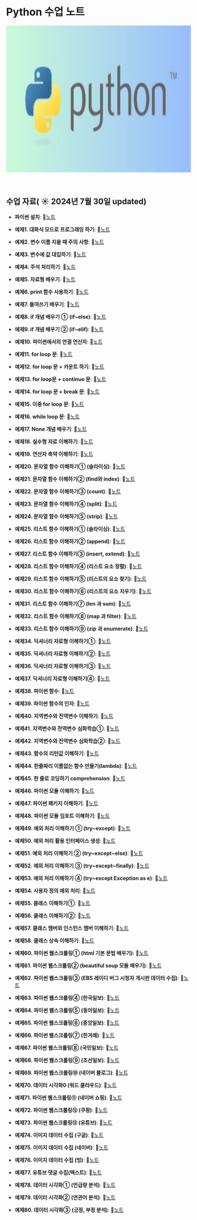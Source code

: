 # Python 수업 노트

<img src="https://github.com/son-jy/pythonnote/blob/main/%EB%8B%A4%EC%9A%B4%EB%A1%9C%EB%93%9C.jpg" width="600" height="400">

&nbsp;

## 수업 자료( ☀️ 2024년 7월 30일 updated)


- **파이썬 설치**:  📄[노트](https://www.notion.so/a1d9ec6260b34914b67cfb1b7bf33f52)
  &nbsp;

- **예제1. 대화식 모드로 프로그래밍 하기**:  📄[노트](https://www.notion.so/1-1ebd7000f47b43839e32fe9633e06f92?pvs=21)

- **예제2. 변수 이름 지을 때 주의 사항**:  📄[노트](https://www.notion.so/2-fb91522544e044bbba186f890800b56a?pvs=21)

- **예제3. 변수에 값 대입하기**:  📄[노트](https://www.notion.so/3-34d4977ac8414656bfabce34cc518931?pvs=21)

- **예제4. 주석 처리하기**:  📄[노트](https://www.notion.so/4-ec2b8e89b60742be8e7249598c84d62e?pvs=21)

- **예제5. 자료형 배우기**:  📄[노트](https://www.notion.so/5-d100227698424634afb8aed6e2480087?pvs=21)

- **예제6. print 함수 사용하기**:  📄[노트](https://www.notion.so/6-print-f8a13281e5a246b0b949a72e2af1317d?pvs=21)

- **예제7. 들여쓰기 배우기**:  📄[노트](https://www.notion.so/7-7d36e581e3234f0c9769ee349dade4bb?pvs=21)

- **예제8. if 개념 배우기 ① (if~else)**:  📄[노트](https://www.notion.so/8-if-if-else-d65be13fad84412da67f863930940303?pvs=21)

- **예제9. if 개념 배우기 ② (if~elif)**:  📄[노트](https://www.notion.so/9-if-if-elif-20e7e19ada8b4e638cb1220738ee43b3?pvs=21)

- **예제10. 파이썬에서의 연결 연산자**:  📄[노트](https://www.notion.so/10-2fbc6bc52eaa45b1899c04aff2d57819?pvs=21)

- **예제11. for loop 문**:  📄[노트](https://www.notion.so/11-for-loop-6434e836526d4a3c96b81fe3f57dcece?pvs=21)

- **예제12. for loop 문 + 카운트 하기**:  📄[노트](https://www.notion.so/12-for-loop-7bcca9937c254498bd312e4dd5a4c768?pvs=21)

- **예제13. for loop문 + continue 문**:  📄[노트](https://www.notion.so/13-for-loop-continue-747c7f446b144366a492d2dac52109d6?pvs=21)

- **예제14. for loop 문 + break 문**:  📄[노트](https://www.notion.so/14-for-loop-break-e1a3f5c3c15443d2b603f9f47dbe9cc5?pvs=21)

- **예제15. 이중 for loop 문**:  📄[노트](https://www.notion.so/15-for-loop-dc893f9e7ae44433813a840cefa4d6ab?pvs=21)

- **예제16. while loop 문**:  📄[노트](https://www.notion.so/16-while-loop-a26f138aed19447caff35585514ed8cc?pvs=21)

- **예제17. None 개념 배우기**:  📄[노트](https://www.notion.so/17-None-3caf1a8f7a7d483480d087a5e151f0bb?pvs=21)

- **예제18. 실수형 자료 이해하기**:  📄[노트](https://www.notion.so/18-207c47df0ec94c6195dae72500ff1ed6?pvs=21)

- **예제19. 연산자 축약 이해하기**:  📄[노트](https://www.notion.so/19-20b0f5c399544e1c9e468fca8858b793?pvs=21)

- **예제20. 문자열 함수 이해하기① (슬라이싱)**:  📄[노트](https://www.notion.so/20-a7601a72b799487facef9a79c9944d9b?pvs=21)

- **예제21. 문자열 함수 이해하기② (find와 index)**:  📄[노트](https://www.notion.so/21-find-index-f7992d4e29c647579fe0616c74078ba2?pvs=21)

- **예제22. 문자열 함수 이해하기③ (count)**:  📄[노트](https://www.notion.so/22-count-c02c9dc808dc4118ab54d7a53981a236?pvs=21)

- **예제23. 문자열 함수 이해하기④ (split)**:  📄[노트](https://www.notion.so/23-split-cb38e2ef357148e8b38a7edf4ad60ddd?pvs=21)

- **예제24. 문자열 함수 이해하기⑤ (strip)**:  📄[노트](https://www.notion.so/24-strip-ae6f419441d8430cbe247655d8873b06?pvs=21)

- **예제25. 리스트 함수 이해하기① (슬라이싱)**:  📄[노트](https://www.notion.so/25-a11c169a155249ab90096cb0b557fcf5?pvs=21)

- **예제26. 리스트 함수 이해하기② (append)**:  📄[노트](https://www.notion.so/26-append-6f4b4de2a3ef45eaae3c3a288ffcbfbe?pvs=21)

- **예제27. 리스트 함수 이해하기③ (insert, extend)**:  📄[노트](https://www.notion.so/27-insert-extend-b17414b4ca3f436881d7d165e9d803a1?pvs=21)

- **예제28. 리스트 함수 이해하기④ (리스트 요소 정렬)**:  📄[노트](https://www.notion.so/28-01d7020988854c87bf0ebafee75eac2d?pvs=21)

- **예제29. 리스트 함수 이해하기⑤ (리스트의 요소 찾기)**:  📄[노트](https://www.notion.so/29-8b782af321184080a7c3823eaa612fd2?pvs=21)

- **예제30. 리스트 함수 이해하기⑥ (리스트의 요소 지우기)**:  📄[노트](https://www.notion.so/30-60c845403cf8446dba52dffc36112954?pvs=21)

- **예제31. 리스트 함수 이해하기⑦ (len 과 sum)**:  📄[노트](https://www.notion.so/31-len-sum-d37a48db66ef4480812c7835a6c181eb?pvs=21)

- **예제32. 리스트 함수 이해하기⑧ (map 과 filter)**:  📄[노트](https://www.notion.so/32-map-filter-3dffe724767f43b89b00bd6e021d9d14?pvs=21)

- **예제33. 리스트 함수 이해하기⑨ (zip 과 enumerate)**:  📄[노트](https://www.notion.so/33-zip-enumerate-3d0c0508c6af48fe8da563bc4f9594e8?pvs=21)

- **예제34. 딕셔너리 자료형 이해하기①**:  📄[노트](https://www.notion.so/34-e8b5172c6e354a9e95bbaac8a279a429?pvs=21)

- **예제35. 딕셔너리 자료형 이해하기②**:  📄[노트](https://www.notion.so/35-ea1abd7ef3ad4a928637fa1ec02271c7?pvs=21)

- **예제36. 딕셔너리 자료형 이해하기③**:  📄[노트](https://www.notion.so/36-ab15343825f54519befa1f3f6e7ea6b6?pvs=21)

- **예제37. 딕셔너리 자료형 이해하기④**:  📄[노트](https://www.notion.so/37-1c2415d9248a4ac7b8f3a82235a6c82d?pvs=21)

- **예제38. 파이썬 함수**:  📄[노트](https://www.notion.so/38-a01c9e6af5154fc4b36d294780c9de3e?pvs=21)

- **예제39. 파이썬 함수의 인자**:  📄[노트](https://www.notion.so/39-3ea1c705dee546b5a4e380a96f84ed58?pvs=21)

- **예제40. 지역변수와 전역변수 이해하기**:  📄[노트](https://www.notion.so/40-eb0f502d13784b25971438bd24636a9f?pvs=21)

- **예제41. 지역변수와 전역변수 심화학습①**:  📄[노트](https://www.notion.so/41-1be2f2c34a9641dbbf51b794f4e5a31e?pvs=21)

- **예제42. 지역변수와 전역변수 심화학습②**:  📄[노트](https://www.notion.so/42-c3c5f6d92c044125b1afa5c74f33a707?pvs=21)

- **예제43. 함수의 리턴값 이해하기**:  📄[노트](https://www.notion.so/43-79a6a90842a64979b14de357063b94e6?pvs=21)

- **예제44. 한줄짜리 이름없는 함수 만들기(lambda)**:  📄[노트](https://www.notion.so/44-lambda-44faaf78f0ba46799fad1765737461ff?pvs=21)

- **예제45. 한 줄로 코딩하기 comprehension**:  📄[노트](https://www.notion.so/45-comprehension-64f66573385f4b99af9f3b8e2505487b?pvs=21)

- **예제46. 파이썬 모듈 이해하기**:  📄[노트](https://www.notion.so/46-9f2c096f114f430ba20fbb7c8f31e27c?pvs=21)

- **예제47. 파이썬 패키지 이해하기**:  📄[노트](https://www.notion.so/47-7ab27fed17074e1885ce3fac8c3ff776?pvs=21)

- **예제48. 파이썬 모듈 임포트 이해하기**:  📄[노트](https://www.notion.so/48-b75723f9db9c4365b604fe78ae2f01c4?pvs=21)

- **예제49. 예외 처리 이해하기 ① (try~except)**:  📄[노트](https://www.notion.so/49-try-except-87320dede6fa469e972b1b7e34b552ce?pvs=21)

- **예제50. 예외 처리 활용 인터페이스 생성**:  📄[노트](https://www.notion.so/50-d875d2a89fbf4f03b5997c1679e55e60?pvs=21)

- **예제51. 예외 처리 이해하기 ② (try~except~else)**:  📄[노트](https://www.notion.so/51-try-except-else-80a41167fcc94eb69dbdd7501de9b8cc?pvs=21)

- **예제52. 예외 처리 이해하기 ③ (try~except~finally)**:  📄[노트](https://www.notion.so/52-try-except-finally-f40f59622fc34375901d9d47bbc0da53?pvs=21)

- **예제53. 예외 처리 이해하기 ④ (try~except Exception as e)**:  📄[노트](https://www.notion.so/53-try-except-Exception-as-e-8ca0077062eb4ce6939cfc916c48b087?pvs=21)

- **예제54. 사용자 정의 예외 처리**:  📄[노트](https://www.notion.so/54-1b339f8c7d0f4547ac91a4b3a400affd?pvs=21)

- **예제55. 클래스 이해하기①**:  📄[노트](https://www.notion.so/55-100ad0cebd9c411fa244cfeddcedddbb?pvs=21)

- **예제56. 클래스 이해하기②**:  📄[노트](https://www.notion.so/56-7c6181adaafb46d6a48112805eafed53?pvs=21)

- **예제57. 클래스 멤버와 인스턴스 멤버 이해하기**:  📄[노트](https://www.notion.so/57-e2fe6d91adfd43239443bbad5f0b0322?pvs=21)

- **예제58. 클래스 상속 이해하기**:  📄[노트](https://www.notion.so/58-7b057f4535f4442795b339017c70afb5?pvs=21)

- **예제60. 파이썬 웹스크롤링① (html 기본 문법 배우기)**:  📄[노트](https://www.notion.so/60-html-660fe045a5e64817a990b8462c28d0a7?pvs=21)

- **예제61. 파이썬 웹스크롤링② (beautiful soup 모듈 배우기)**:  📄[노트](https://www.notion.so/61-beautiful-soup-01f3869950f5485784c660f40abcf5be?pvs=21)

- **예제62. 파이썬 웹스크롤링③ (EBS 레이디 버그 시청자 게시판 데이터 수집)**:  📄[노트](https://www.notion.so/62-EBS-85d0951bf5f34a9fb8f1eb6961c22bd5?pvs=21)

- **예제63. 파이썬 웹스크롤링④ (한국일보)**:  📄[노트](https://www.notion.so/63-6ee0757ec7c34ba3901b08040fe717de?pvs=21)

- **예제64. 파이썬 웹스크롤링⑤ (동아일보)**:  📄[노트](https://www.notion.so/64-ddf37eea844f4708a511ef8caa952754?pvs=21)

- **예제65. 파이썬 웹스크롤링⑥ (중앙일보)**:  📄[노트](https://www.notion.so/65-d931f2dc0ac24d7dbaf6ac5ff7efb4ec?pvs=21)

- **예제66. 파이썬 웹스크롤링⑦ (한겨례)**:  📄[노트](https://www.notion.so/66-8ffb8fa57ebf4309bded7cff690fd997?pvs=21)

- **예제67. 파이썬 웹스크롤링⑧ (국민일보)**:  📄[노트](https://www.notion.so/67-ffe4f8aaf3dd4314b0f59fbb84eb9cd2?pvs=21)

- **예제68. 파이썬 웹스크롤링⑨ (조선일보)**:  📄[노트](https://www.notion.so/68-af73ca09bd73455a8d09e8da339056aa?pvs=21)

- **예제69. 파이썬 웹스크롤링⑩ (네이버 블로그)**:  📄[노트](https://www.notion.so/69-db248727052a45198d801f5e97f82a2f?pvs=21)

- **예제70. 데이터 시각화0 (워드 클라우드)**:  📄[노트](https://www.notion.so/70-0-0aebebe2cb9c4e04bacc1ccf7b12a3bd?pvs=21)

- **예제71. 파이썬 웹스크롤링⑪ (네이버 쇼핑)**:  📄[노트](https://www.notion.so/71-4a7af074771d4915bf8faf501c2b3f42?pvs=21)

- **예제72. 파이썬 웹스크롤링⑫ (쿠팡)**:  📄[노트](https://www.notion.so/72-98d808b7c6074415a3594449ae515ae1?pvs=21)

- **예제73. 파이썬 웹스크롤링⑬ (유튜브)**:  📄[노트](https://www.notion.so/73-659b547b4d1d485c8d8e740f3440ce64?pvs=21)

- **예제74. 이미지 데이터 수집 (구글)**:  📄[노트](https://www.notion.so/74-4fef668649ae4b71905489e6accd4e3e?pvs=21)

- **예제75. 이미지 데이터 수집 (네이버)**:  📄[노트](https://www.notion.so/75-8828aa1787ce47ee9ce8f640d9b980b7?pvs=21)

- **예제76. 이미지 데이터 수집 (빙)**:  📄[노트](https://www.notion.so/76-3e5cebad72b346d5b05da2f50546c0ae?pvs=21)

- **예제77. 유튜브 댓글 수집(텍스트)**:  📄[노트](https://www.notion.so/77-3306b6d5f2f54f8ba13ac78bb5101bc9?pvs=21)

- **예제78. 데이터 시각화① (언급량 분석)**:  📄[노트](https://www.notion.so/78-57683bff74394cbf93992176c8831996?pvs=21)

- **예제79. 데이터 시각화② (연관어 분석)**:  📄[노트](https://www.notion.so/79-ca7602ac350f4fefa3019220eeb91a7e?pvs=21)

- **예제80. 데이터 시각화③ (긍정, 부정 분석)**:  📄[노트](https://www.notion.so/80-619ae59592164900aa816c06d7f80841?pvs=21)
